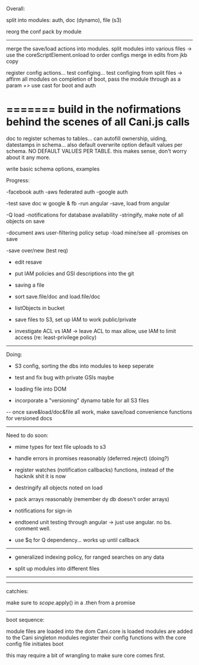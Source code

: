 Overall:

split into modules: auth, doc (dynamo), file (s3)

reorg the conf pack by module

-----

merge the save/load actions into modules. split modules into various files -> use the coreScriptElement.onload to order configs
merge in edits from jkb copy

register config actions... test configing... test configing from split files
-> affirm all modules on completion of boot, pass the module through as a param
+> use cast for boot and auth

=======
build in the nofirmations behind the scenes of all Cani.js calls
=======


doc to register schemas to tables... can autofill ownership, uiding, datestamps in schema... also default overwrite option
  default values per schema. NO DEFAULT VALUES PER TABLE. this makes sense, don't worry about it any more.

write basic schema options, examples

Progress:

-facebook auth
-aws federated auth
-google auth

-test save doc w google & fb
-run angular
-save, load from angular

-Q load
-notifications for database availability
-stringify, make note of all objects on save

-document aws user-filtering policy setup
-load mine/see all
-promises on save

-save over/new (test req)
- edit resave
- put IAM policies and GSI descriptions into the git

- saving a file
- sort save.file/doc and load.file/doc

- listObjects in bucket

- save files to S3, set up IAM to work public/private

- investigate ACL vs IAM -> leave ACL to max allow, use IAM to limit access (re: least-privilege policy)

-----------------------------
Doing:

- S3 config, sorting the dbs into modules to keep seperate

- test and fix bug with private GSIs maybe

- loading file into DOM

- incorporate a "versioning" dynamo table for all S3 files

-- once save&load/doc&file all work, make save/load convenience functions for versioned docs

-----------------------------
Need to do soon:

- mime types for text file uploads to s3

- handle errors in promises reasonably (deferred.reject) (doing?)

- register watches (notification callbacks) functions, instead of the hacknik shit it is now

- destringify all objects noted on load

- pack arrays reasonably (remember dy db doesn't order arrays)

- notifications for sign-in

- endtoend unit testing through angular -> just use angular. no bs. comment well.

- use $q for Q dependency... works up until callback

--------------------------------------------------------------
- generalized indexing policy, for ranged searches on any data

- split up modules into different files

--------------------------------------------------------------
--------------------------------------------------------------

catchies:

make sure to $scope.$apply() in a .then from a promise


------------------------------------
boot sequence:

module files are loaded into the dom
Cani.core is loaded
modules are added to the Cani singleton
modules register their config functions with the core
config file initiates boot

this may require a bit of wrangling to make sure core comes first.